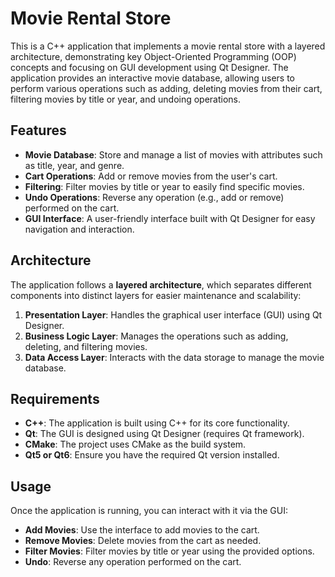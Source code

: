 # Movie Rental Store

This is a C++ application that implements a movie rental store with a layered architecture, demonstrating key Object-Oriented Programming (OOP) concepts and focusing on GUI development using Qt Designer. The application provides an interactive movie database, allowing users to perform various operations such as adding, deleting movies from their cart, filtering movies by title or year, and undoing operations.

## Features

- **Movie Database**: Store and manage a list of movies with attributes such as title, year, and genre.
- **Cart Operations**: Add or remove movies from the user's cart.
- **Filtering**: Filter movies by title or year to easily find specific movies.
- **Undo Operations**: Reverse any operation (e.g., add or remove) performed on the cart.
- **GUI Interface**: A user-friendly interface built with Qt Designer for easy navigation and interaction.

## Architecture

The application follows a **layered architecture**, which separates different components into distinct layers for easier maintenance and scalability:

1. **Presentation Layer**: Handles the graphical user interface (GUI) using Qt Designer.
2. **Business Logic Layer**: Manages the operations such as adding, deleting, and filtering movies.
3. **Data Access Layer**: Interacts with the data storage to manage the movie database.

## Requirements

- **C++**: The application is built using C++ for its core functionality.
- **Qt**: The GUI is designed using Qt Designer (requires Qt framework).
- **CMake**: The project uses CMake as the build system.
- **Qt5 or Qt6**: Ensure you have the required Qt version installed.

## Usage

Once the application is running, you can interact with it via the GUI:

- **Add Movies**: Use the interface to add movies to the cart.
- **Remove Movies**: Delete movies from the cart as needed.
- **Filter Movies**: Filter movies by title or year using the provided options.
- **Undo**: Reverse any operation performed on the cart.
